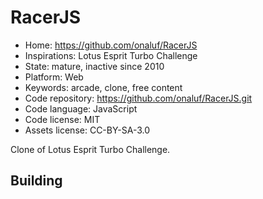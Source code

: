 # RacerJS

- Home: https://github.com/onaluf/RacerJS
- Inspirations: Lotus Esprit Turbo Challenge
- State: mature, inactive since 2010
- Platform: Web
- Keywords: arcade, clone, free content
- Code repository: https://github.com/onaluf/RacerJS.git
- Code language: JavaScript
- Code license: MIT
- Assets license: CC-BY-SA-3.0

Clone of Lotus Esprit Turbo Challenge.

## Building

